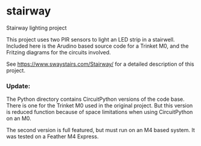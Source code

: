 # stairway
Stairway lighting project

This project uses two PIR sensors to light an LED strip in a stairwell. Included here is the Arudino based source code for a Trinket M0, and the Fritzing diagrams for the circuits involved.

See https://www.swaystairs.com/Stairway/ for a detailed description of this project.

### Update:
The Python directory contains CircuitPython versions of the code base. There is one for the Trinket M0 used in the original project. But this version is reduced function because of space limitations when using CircuitPython on an M0.

The second version is full featured, but must run on an M4 based system. It was tested on a Feather M4 Express.
